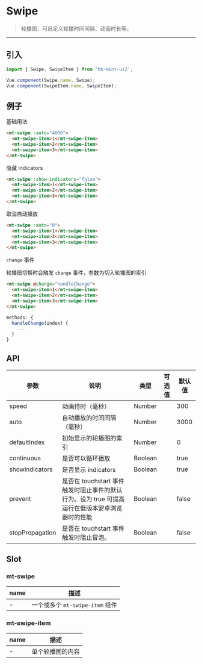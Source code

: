 # Swipe

> 轮播图，可自定义轮播时间间隔、动画时长等。

-------------

## 引入

```javascript
import { Swipe, SwipeItem } from 'bh-mint-ui2';

Vue.component(Swipe.name, Swipe);
Vue.component(SwipeItem.name, SwipeItem);
```

## 例子

基础用法

```html
<mt-swipe :auto="4000">
  <mt-swipe-item>1</mt-swipe-item>
  <mt-swipe-item>2</mt-swipe-item>
  <mt-swipe-item>3</mt-swipe-item>
</mt-swipe>
```

隐藏 indicators

```html
<mt-swipe :show-indicators="false">
  <mt-swipe-item>1</mt-swipe-item>
  <mt-swipe-item>2</mt-swipe-item>
  <mt-swipe-item>3</mt-swipe-item>
</mt-swipe>
```

取消自动播放

```html
<mt-swipe :auto="0">
  <mt-swipe-item>1</mt-swipe-item>
  <mt-swipe-item>2</mt-swipe-item>
  <mt-swipe-item>3</mt-swipe-item>
</mt-swipe>
```

`change` 事件

轮播图切换时会触发 `change` 事件，参数为切入轮播图的索引

```html
<mt-swipe @change="handleChange">
  <mt-swipe-item>1</mt-swipe-item>
  <mt-swipe-item>2</mt-swipe-item>
  <mt-swipe-item>3</mt-swipe-item>
</mt-swipe>
```

```javascript
methods: {
  handleChange(index) {
    ...
  }
}
```

## API
| 参数 | 说明 | 类型 | 可选值 | 默认值 |
|------|-------|---------|-------|--------|
| speed | 动画持时（毫秒） | Number | | 300 |
| auto | 自动播放的时间间隔（毫秒） | Number | | 3000 |
| defaultIndex | 初始显示的轮播图的索引 | Number | | 0 |
| continuous | 是否可以循环播放 | Boolean | | true |
| showIndicators | 是否显示 indicators | Boolean | | true |
| prevent | 是否在 touchstart 事件触发时阻止事件的默认行为。设为 true 可提高运行在低版本安卓浏览器时的性能 | Boolean | | false |
| stopPropagation | 是否在  touchstart 事件触发时阻止冒泡。 | Boolean | | false |

## Slot

### mt-swipe
| name | 描述 |
|------|--------|
| - | 一个或多个 `mt-swipe-item` 组件 |

### mt-swipe-item
| name | 描述 |
|------|--------|
| - | 单个轮播图的内容 |

<script>
  export default {
    data: function(){
      return {
        selected:""
      }
    },
    methods:{
      handleChange(index) {

      }
    }
  };
</script>
